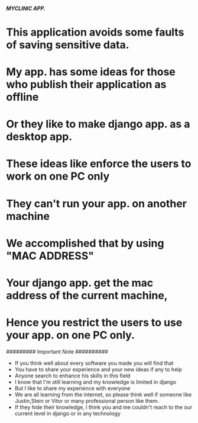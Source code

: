 ##### MYCLINIC APP. #####
# This application avoids some faults of saving sensitive data. 
# My app. has some ideas for those who publish their application as offline 
# Or they like to make django app. as a desktop app.  
# These ideas like enforce the users to work on one PC only
# They can't run your app. on another machine  
# We accomplished that by using "MAC ADDRESS" 
# Your django app. get the mac address of the current machine, 
# Hence you restrict the users to use your app. on one PC only.


######### Important Note ##########
- If you think well about every software you made you will find that 
- You have to share your experience and your new ideas if any to help 
- Anyone search to enhance his skills in this field 
- I know that I'm still learning and my knowledge is limited in django
- But I like to share my experience with everyone 
- We are all learning from the internet, so please think well if someone like   Justin,Stein or Vitor or many professional person like them.
- If they hide their knowledge, I think you and me couldn't reach to the our current level in django or in any technology         



